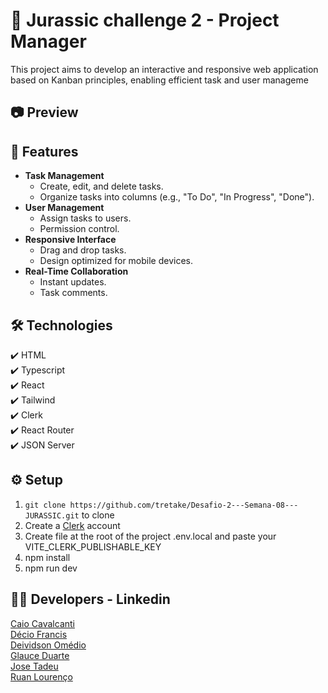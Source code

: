 # 🦖 Jurassic challenge 2 - Project Manager

This project aims to develop an interactive and responsive web application based on Kanban principles, enabling efficient task and user manageme

## :camera: Preview

## :hammer: Features

<ul>
  <li><strong>Task Management</strong>
    <ul>
      <li>Create, edit, and delete tasks.</li>
      <li>Organize tasks into columns (e.g., "To Do", "In Progress", "Done").</li>
    </ul>
  </li>
  <li><strong>User Management</strong>
    <ul>
      <li>Assign tasks to users.</li>
      <li>Permission control.</li>
    </ul>
  </li>
  <li><strong>Responsive Interface</strong>
    <ul>
      <li>Drag and drop tasks.</li>
      <li>Design optimized for mobile devices.</li>
    </ul>
  </li>
  <li><strong>Real-Time Collaboration</strong>
    <ul>
      <li>Instant updates.</li>
      <li>Task comments.</li>
    </ul>
  </li>
</ul>

## 🛠 Technologies

✔️ HTML <br>
✔️ Typescript <br>
✔️ React <br>
✔️ Tailwind <br>
✔️ Clerk <br>
✔️ React Router <br>
✔️ JSON Server <br>

## :gear: Setup

1. `git clone https://github.com/tretake/Desafio-2---Semana-08---JURASSIC.git` to clone
2. Create a [Clerk](https://clerk.com/) account
3. Create file at the root of the project .env.local and paste your VITE_CLERK_PUBLISHABLE_KEY
3. npm install
4. npm run dev

## :man_technologist: Developers - Linkedin
[Caio Cavalcanti](https://www.linkedin.com/in/caiohfcavalcanti/)<br>
[Décio Francis](https://www.linkedin.com/in/deciofrancis/)<br>
[Deividson Omédio](https://www.linkedin.com/in/deividson-omedio/)<br>
[Glauce Duarte](https://www.linkedin.com/in/glauce-da-silva-duarte-98004529/)<br>
[Jose Tadeu](https://www.linkedin.com/in/jos%C3%A9-tadeu-nascimento/)<br>
[Ruan Lourenço](https://www.linkedin.com/in/ruan-lourenço/)<br>

